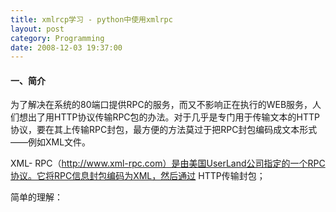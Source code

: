 ```yaml
---
title: xmlrcp学习 - python中使用xmlrpc
layout: post
category: Programming
date: 2008-12-03 19:37:00
---
```


#### 一、简介

为了解决在系统的80端口提供RPC的服务，而又不影响正在执行的WEB服务，人们想出了用HTTP协议传输RPC包的办法。对于几乎是专门用于传输文本的HTTP协议，要在其上传输RPC封包，最方便的方法莫过于把RPC封包编码成文本形式——例如XML文件。

XML- RPC（http://www.xml-rpc.com）是由美国UserLand公司指定的一个RPC协议。它将RPC信息封包编码为XML，然后通过 HTTP传输封包；

简单的理解：

<div class="cnblogs_code"><!--

Code highlighting produced by Actipro CodeHighlighter (freeware)

http://www.CodeHighlighter.com/

--><span style="color: #000000;">将数据定义为xml格式，通过http协议进行远程传输。</span></div>

&nbsp;

#### 二、好处

1. 传输复杂的数据。

2. 通过程序语言的封装，实现远程对象的调用。

#### 三、Python中xmlrpc应用

服务端：

<div class="cnblogs_code"><!--

Code highlighting produced by Actipro CodeHighlighter (freeware)

http://www.CodeHighlighter.com/

--><span style="color: #0000ff;">import</span><span style="color: #000000;">&nbsp;SimpleXMLRPCServer

</span><span style="color: #0000ff;">class</span><span style="color: #000000;">&nbsp;MyObject:

&nbsp;&nbsp;&nbsp;&nbsp;</span><span style="color: #0000ff;">def</span><span style="color: #000000;">&nbsp;sayHello(self):

&nbsp;&nbsp;&nbsp;&nbsp;&nbsp;&nbsp;&nbsp;&nbsp;</span><span style="color: #0000ff;">return</span><span style="color: #000000;">&nbsp;</span><span style="color: #800000;">"</span><span style="color: #800000;">hello&nbsp;xmlprc</span><span style="color: #800000;">"</span><span style="color: #000000;">

obj&nbsp;</span><span style="color: #000000;">=</span><span style="color: #000000;">&nbsp;MyObject()

server&nbsp;</span><span style="color: #000000;">=</span><span style="color: #000000;">&nbsp;SimpleXMLRPCServer.SimpleXMLRPCServer((</span><span style="color: #800000;">"</span><span style="color: #800000;">localhost</span><span style="color: #800000;">"</span><span style="color: #000000;">,&nbsp;</span><span style="color: #000000;">80</span><span style="color: #000000;">))

server.register_instance(obj)

</span><span style="color: #0000ff;">print</span><span style="color: #000000;">&nbsp;</span><span style="color: #800000;">"</span><span style="color: #800000;">Listening&nbsp;on&nbsp;port&nbsp;80</span><span style="color: #800000;">"</span><span style="color: #000000;">

server.serve_forever()</span></div>

客户端：

<div class="cnblogs_code"><!--

Code highlighting produced by Actipro CodeHighlighter (freeware)

http://www.CodeHighlighter.com/

--><span style="color: #0000ff;">import</span><span style="color: #000000;">&nbsp;xmlrpclib

server&nbsp;</span><span style="color: #000000;">=</span><span style="color: #000000;">&nbsp;xmlrpclib.ServerProxy(</span><span style="color: #800000;">"</span><span style="color: #800000;">http://localhost:80</span><span style="color: #800000;">"</span><span style="color: #000000;">)

words&nbsp;</span><span style="color: #000000;">=</span><span style="color: #000000;">&nbsp;server.sayHello()

</span><span style="color: #0000ff;">print</span><span style="color: #000000;">&nbsp;</span><span style="color: #800000;">"</span><span style="color: #800000;">result:</span><span style="color: #800000;">"</span><span style="color: #000000;">&nbsp;</span><span style="color: #000000;">+</span><span style="color: #000000;">&nbsp;words</span></div>

&nbsp; 

